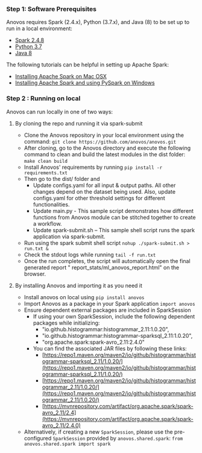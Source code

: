 ### Step 1: Software Prerequisites

Anovos requires Spark (2.4.x), Python (3.7.x), and Java (8) to be set up to run in a local environment:

- [Spark 2.4.8](https://spark.apache.org/docs/2.4.8/ )
- [Python 3.7](https://www.python.org/downloads/release/python-378/)
- [Java 8](https://www.oracle.com/java/technologies/downloads/#java8 )

The following tutorials can be helpful in setting up Apache Spark:

- [Installing Apache Spark on Mac OSX](https://kevinvecmanis.io/python/pyspark/install/2019/05/31/Installing-Apache-Spark.html)
- [Installing Apache Spark and using PySpark on Windows](https://towardsdatascience.com/installing-apache-pyspark-on-windows-10-f5f0c506bea1)

### Step 2 : Running on local

Anovos can run locally in one of two ways:

1. By cloning the repo and running it via spark-submit
    - Clone the Anovos repository in your local environment using the command:
      `git clone https://github.com/anovos/anovos.git`
    - After cloning, go to the Anovos directory and execute the following command to clean and build the latest modules
      in the dist folder:
      `make clean build`
    - Install Anovos' requirements by running `pip install -r requirements.txt`
    - Then go to the dist/ folder and
        - Update configs.yaml for all input & output paths. All other changes depend on the dataset being used. Also,
          update configs.yaml for other threshold settings for different functionalities.
        - Update main.py - This sample script demonstrates how different functions from Anovos module can be stitched
          together to create a workflow.
        - Update spark-submit.sh – This sample shell script runs the spark application via spark-submit.
    - Run using the spark submit shell script
      `nohup ./spark-submit.sh > run.txt &`
    - Check the stdout logs while running
      `tail -f run.txt`
    - Once the run completes, the script will automatically open the final generated report "
      report_stats/ml_anovos_report.html" on the browser.

2. By installing Anovos and importing it as you need it
    - Install anovos on local using `pip install anovos`
    - Import Anovos as a package in your Spark application `import anovos`
    - Ensure dependent external packages are included in SparkSession
        - If using your own SparkSession, include the following dependent packages while initializing:
            - "io.github.histogrammar:histogrammar_2.11:1.0.20",
            - "io.github.histogrammar:histogrammar-sparksql_2.11:1.0.20",
            - "org.apache.spark:spark-avro_2.11:2.4.0"
        - You can find the associated JAR files by following these links:
            - [https://repo1.maven.org/maven2/io/github/histogrammar/histogrammar-sparksql_2.11/1.0.20/](https://repo1.maven.org/maven2/io/github/histogrammar/histogrammar-sparksql_2.11/1.0.20/)
            - [https://repo1.maven.org/maven2/io/github/histogrammar/histogrammar_2.11/1.0.20/](https://repo1.maven.org/maven2/io/github/histogrammar/histogrammar_2.11/1.0.20/)
            - [https://mvnrepository.com/artifact/org.apache.spark/spark-avro_2.11/2.4](https://mvnrepository.com/artifact/org.apache.spark/spark-avro_2.11/2.4.0)
    - Alternatively, if creating a new `SparkSession`, please use the pre-configured `SparkSession` provided
      by `anovos.shared.spark`: `from anovos.shared.spark import spark` 

    

 